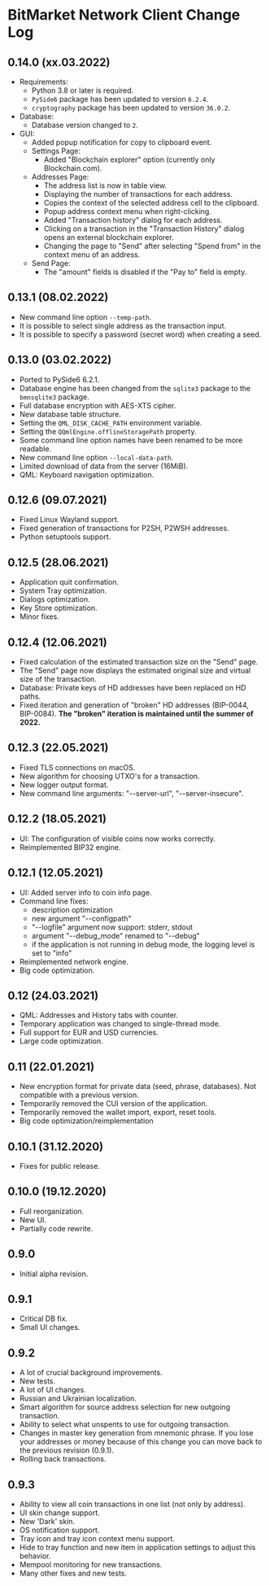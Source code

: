 # BitMarket Network Client Change Log

## 0.14.0 (xx.03.2022)

* Requirements:
    - Python 3.8 or later is required.
    - `PySide6` package has been updated to version `6.2.4`.
    - `cryptography` package has been updated to version `36.0.2`.
* Database:
    - Database version changed to `2`.
* GUI:
    - Added popup notification for copy to clipboard event.
    - Settings Page:
        - Added "Blockchain explorer" option (currently only Blockchain.com).
    - Addresses Page:
        - The address list is now in table view.
        - Displaying the number of transactions for each address.
        - Copies the context of the selected address cell to the clipboard.
        - Popup address context menu when right-clicking.
        - Added "Transaction history" dialog for each address.
        - Clicking on a transaction in the "Transaction History" dialog opens an
          external blockchain explorer.
        - Changing the page to "Send" after selecting "Spend from" in the
          context menu of an address.
    - Send Page:
        - The "amount" fields is disabled if the "Pay to" field is empty.

## 0.13.1 (08.02.2022)

* New command line option `--temp-path`.
* It is possible to select single address as the transaction input.
* It is possible to specify a password (secret word) when creating a seed.

## 0.13.0 (03.02.2022)

* Ported to PySide6 6.2.1.
* Database engine has been changed from the `sqlite3` package to the
  `bmnsqlite3` package.
* Full database encryption with AES-XTS cipher.
* New database table structure.
* Setting the `QML_DISK_CACHE_PATH` environment variable.
* Setting the `QQmlEngine.offlineStoragePath` property.
* Some command line option names have been renamed to be more readable.
* New command line option `--local-data-path`.
* Limited download of data from the server (16MiB).
* QML: Keyboard navigation optimization.

## 0.12.6 (09.07.2021)

* Fixed Linux Wayland support.
* Fixed generation of transactions for P2SH, P2WSH addresses.
* Python setuptools support.

## 0.12.5 (28.06.2021)

* Application quit confirmation.
* System Tray optimization.
* Dialogs optimization.
* Key Store optimization.
* Minor fixes.

## 0.12.4 (12.06.2021)

* Fixed calculation of the estimated transaction size on the "Send" page.
* The "Send" page now displays the estimated original size and virtual size of
  the transaction.
* Database: Private keys of HD addresses have been replaced on HD paths.
* Fixed iteration and generation of "broken" HD addresses (BIP-0044, BIP-0084).
  **The "broken" iteration is maintained until the summer of 2022.**

## 0.12.3 (22.05.2021)

* Fixed TLS connections on macOS.
* New algorithm for choosing UTXO's for a transaction.
* New logger output format.
* New command line arguments: "--server-url", "--server-insecure".

## 0.12.2 (18.05.2021)

* UI: The configuration of visible coins now works correctly.
* Reimplemented BIP32 engine.

## 0.12.1 (12.05.2021)

* UI: Added server info to coin info page.
* Command line fixes:
    * description optimization
    * new argument "--configpath"
    * "--logfile" argument now support: stderr, stdout
    * argument "--debug_mode" renamed to "--debug"
    * if the application is not running in debug mode, the logging level is set
      to "info"
* Reimplemented network engine.
* Big code optimization.

## 0.12 (24.03.2021)

* QML: Addresses and History tabs with counter.
* Temporary application was changed to single-thread mode.
* Full support for EUR and USD currencies.
* Large code optimization.

## 0.11 (22.01.2021)

* New encryption format for private data (seed, phrase, databases). Not
  compatible with a previous version.
* Temporarily removed the СUI version of the application.
* Temporarily removed the wallet import, export, reset tools.
* Big code optimization/reimplementation

## 0.10.1 (31.12.2020)

* Fixes for public release.

## 0.10.0 (19.12.2020)

* Full reorganization.
* New UI.
* Partially code rewrite.

## 0.9.0

* Initial alpha revision.

## 0.9.1

* Critical DB fix.
* Small UI changes.

## 0.9.2

* A lot of crucial background improvements.
* New tests.
* A lot of UI changes.
* Russian and Ukrainian localization.
* Smart algorithm for source address selection for new outgoing transaction.
* Ability to select what unspents to use for outgoing transaction.
* Changes in master key generation from mnemonic phrase. If you lose your
  addresses or money because of this change you can move back to the previous
  revision (0.9.1).
* Rolling back transactions.

## 0.9.3

* Ability to view all coin transactions in one list (not only by address).
* UI skin change support.
* New 'Dark' skin.
* OS notification support.
* Tray icon and tray icon context menu support.
* Hide to tray function and new item in application settings to adjust this
  behavior.
* Mempool monitoring for new transactions.
* Many other fixes and new tests.
